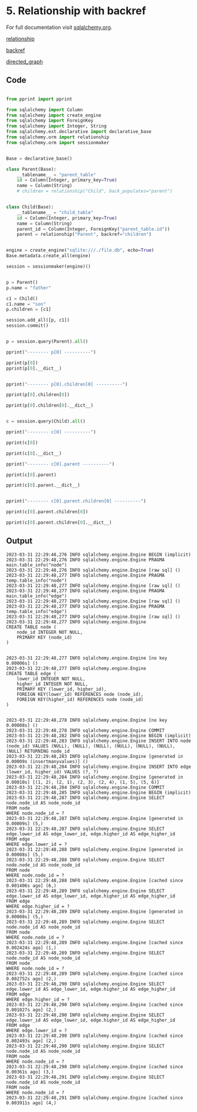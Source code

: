 # 5. Relationship with backref

For full documentation visit [sqlalchemy.org](https://docs.sqlalchemy.org/en/14/orm/basic_relationships.html#one-to-many).

[relationship](https://docs.sqlalchemy.org/en/14/orm/relationship_api.html#sqlalchemy.orm.relationship)

[backref](https://docs.sqlalchemy.org/en/14/orm/relationship_api.html#sqlalchemy.orm.relationship.params.backref)

[directed_graph](https://docs.sqlalchemy.org/en/13/_modules/examples/graphs/directed_graph.html)


## Code

```py

from pprint import pprint

from sqlalchemy import Column
from sqlalchemy import create_engine
from sqlalchemy import ForeignKey
from sqlalchemy import Integer, String
from sqlalchemy.ext.declarative import declarative_base
from sqlalchemy.orm import relationship
from sqlalchemy.orm import sessionmaker


Base = declarative_base()

class Parent(Base):
    __tablename__ = "parent_table"
    id = Column(Integer, primary_key=True)
    name = Column(String)
    # children = relationship("Child", back_populates="parent")


class Child(Base):
    __tablename__ = "child_table"
    id = Column(Integer, primary_key=True)
    name = Column(String)
    parent_id = Column(Integer, ForeignKey("parent_table.id"))
    parent = relationship("Parent", backref="children")


engine = create_engine("sqlite:///./file.db", echo=True)
Base.metadata.create_all(engine)

session = sessionmaker(engine)()


p = Parent()
p.name = "father"

c1 = Child()
c1.name = "son"
p.children = [c1]

session.add_all([p, c1])
session.commit()


p = session.query(Parent).all()

pprint("-------- p[0] ----------")

pprint(p[0])
pprint(p[0].__dict__)


pprint("-------- p[0].children[0] ----------")

pprint(p[0].children[0])

pprint(p[0].children[0].__dict__)


c = session.query(Child).all()

pprint("-------- c[0] ----------")

pprint(c[0])

pprint(c[0].__dict__)

pprint("-------- c[0].parent ----------")

pprint(c[0].parent)

pprint(c[0].parent.__dict__)


pprint("-------- c[0].parent.children[0] ----------")

pprint(c[0].parent.children[0])

pprint(c[0].parent.children[0].__dict__)


```


## Output

    2023-03-31 22:29:48,276 INFO sqlalchemy.engine.Engine BEGIN (implicit)
    2023-03-31 22:29:48,276 INFO sqlalchemy.engine.Engine PRAGMA main.table_info("node")
    2023-03-31 22:29:48,276 INFO sqlalchemy.engine.Engine [raw sql] ()
    2023-03-31 22:29:48,277 INFO sqlalchemy.engine.Engine PRAGMA temp.table_info("node")
    2023-03-31 22:29:48,277 INFO sqlalchemy.engine.Engine [raw sql] ()
    2023-03-31 22:29:48,277 INFO sqlalchemy.engine.Engine PRAGMA main.table_info("edge")
    2023-03-31 22:29:48,277 INFO sqlalchemy.engine.Engine [raw sql] ()
    2023-03-31 22:29:48,277 INFO sqlalchemy.engine.Engine PRAGMA temp.table_info("edge")
    2023-03-31 22:29:48,277 INFO sqlalchemy.engine.Engine [raw sql] ()
    2023-03-31 22:29:48,277 INFO sqlalchemy.engine.Engine 
    CREATE TABLE node (
        node_id INTEGER NOT NULL, 
        PRIMARY KEY (node_id)
    )


    2023-03-31 22:29:48,277 INFO sqlalchemy.engine.Engine [no key 0.00006s] ()
    2023-03-31 22:29:48,277 INFO sqlalchemy.engine.Engine 
    CREATE TABLE edge (
        lower_id INTEGER NOT NULL, 
        higher_id INTEGER NOT NULL, 
        PRIMARY KEY (lower_id, higher_id), 
        FOREIGN KEY(lower_id) REFERENCES node (node_id), 
        FOREIGN KEY(higher_id) REFERENCES node (node_id)
    )


    2023-03-31 22:29:48,278 INFO sqlalchemy.engine.Engine [no key 0.00008s] ()
    2023-03-31 22:29:48,278 INFO sqlalchemy.engine.Engine COMMIT
    2023-03-31 22:29:48,282 INFO sqlalchemy.engine.Engine BEGIN (implicit)
    2023-03-31 22:29:48,283 INFO sqlalchemy.engine.Engine INSERT INTO node (node_id) VALUES (NULL), (NULL), (NULL), (NULL), (NULL), (NULL), (NULL) RETURNING node_id
    2023-03-31 22:29:48,283 INFO sqlalchemy.engine.Engine [generated in 0.00009s (insertmanyvalues)] ()
    2023-03-31 22:29:48,284 INFO sqlalchemy.engine.Engine INSERT INTO edge (lower_id, higher_id) VALUES (?, ?)
    2023-03-31 22:29:48,284 INFO sqlalchemy.engine.Engine [generated in 0.00010s] [(1, 2), (2, 1), (2, 3), (2, 4), (1, 5), (5, 6)]
    2023-03-31 22:29:48,284 INFO sqlalchemy.engine.Engine COMMIT
    2023-03-31 22:29:48,285 INFO sqlalchemy.engine.Engine BEGIN (implicit)
    2023-03-31 22:29:48,287 INFO sqlalchemy.engine.Engine SELECT node.node_id AS node_node_id 
    FROM node 
    WHERE node.node_id = ?
    2023-03-31 22:29:48,287 INFO sqlalchemy.engine.Engine [generated in 0.00009s] (5,)
    2023-03-31 22:29:48,287 INFO sqlalchemy.engine.Engine SELECT edge.lower_id AS edge_lower_id, edge.higher_id AS edge_higher_id 
    FROM edge 
    WHERE edge.lower_id = ?
    2023-03-31 22:29:48,288 INFO sqlalchemy.engine.Engine [generated in 0.00008s] (5,)
    2023-03-31 22:29:48,288 INFO sqlalchemy.engine.Engine SELECT node.node_id AS node_node_id 
    FROM node 
    WHERE node.node_id = ?
    2023-03-31 22:29:48,288 INFO sqlalchemy.engine.Engine [cached since 0.001406s ago] (6,)
    2023-03-31 22:29:48,289 INFO sqlalchemy.engine.Engine SELECT edge.lower_id AS edge_lower_id, edge.higher_id AS edge_higher_id 
    FROM edge 
    WHERE edge.higher_id = ?
    2023-03-31 22:29:48,289 INFO sqlalchemy.engine.Engine [generated in 0.00008s] (5,)
    2023-03-31 22:29:48,289 INFO sqlalchemy.engine.Engine SELECT node.node_id AS node_node_id 
    FROM node 
    WHERE node.node_id = ?
    2023-03-31 22:29:48,289 INFO sqlalchemy.engine.Engine [cached since 0.002424s ago] (1,)
    2023-03-31 22:29:48,289 INFO sqlalchemy.engine.Engine SELECT node.node_id AS node_node_id 
    FROM node 
    WHERE node.node_id = ?
    2023-03-31 22:29:48,289 INFO sqlalchemy.engine.Engine [cached since 0.002752s ago] (2,)
    2023-03-31 22:29:48,290 INFO sqlalchemy.engine.Engine SELECT edge.lower_id AS edge_lower_id, edge.higher_id AS edge_higher_id 
    FROM edge 
    WHERE edge.higher_id = ?
    2023-03-31 22:29:48,290 INFO sqlalchemy.engine.Engine [cached since 0.001027s ago] (2,)
    2023-03-31 22:29:48,290 INFO sqlalchemy.engine.Engine SELECT edge.lower_id AS edge_lower_id, edge.higher_id AS edge_higher_id 
    FROM edge 
    WHERE edge.lower_id = ?
    2023-03-31 22:29:48,290 INFO sqlalchemy.engine.Engine [cached since 0.002493s ago] (2,)
    2023-03-31 22:29:48,290 INFO sqlalchemy.engine.Engine SELECT node.node_id AS node_node_id 
    FROM node 
    WHERE node.node_id = ?
    2023-03-31 22:29:48,290 INFO sqlalchemy.engine.Engine [cached since 0.00361s ago] (3,)
    2023-03-31 22:29:48,291 INFO sqlalchemy.engine.Engine SELECT node.node_id AS node_node_id 
    FROM node 
    WHERE node.node_id = ?
    2023-03-31 22:29:48,291 INFO sqlalchemy.engine.Engine [cached since 0.003911s ago] (4,)

